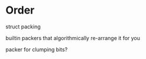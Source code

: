 
# Order

struct packing

builtin packers that algorithmically re-arrange it for you

packer for clumping bits?
